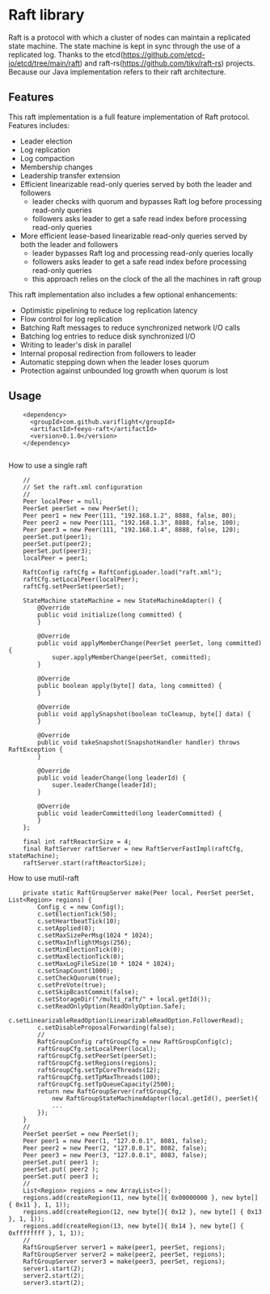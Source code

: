 # Raft library

Raft is a protocol with which a cluster of nodes can maintain a replicated state machine.
The state machine is kept in sync through the use of a replicated log.
Thanks to the etcd(https://github.com/etcd-io/etcd/tree/main/raft) and raft-rs(https://github.com/tikv/raft-rs) projects.
Because our Java implementation refers to their raft architecture.


## Features

This raft implementation is a full feature implementation of Raft protocol. Features includes:

- Leader election
- Log replication
- Log compaction
- Membership changes
- Leadership transfer extension
- Efficient linearizable read-only queries served by both the leader and followers
  - leader checks with quorum and bypasses Raft log before processing read-only queries
  - followers asks leader to get a safe read index before processing read-only queries
- More efficient lease-based linearizable read-only queries served by both the leader and followers
  - leader bypasses Raft log and processing read-only queries locally
  - followers asks leader to get a safe read index before processing read-only queries
  - this approach relies on the clock of the all the machines in raft group

This raft implementation also includes a few optional enhancements:

- Optimistic pipelining to reduce log replication latency
- Flow control for log replication
- Batching Raft messages to reduce synchronized network I/O calls
- Batching log entries to reduce disk synchronized I/O
- Writing to leader's disk in parallel
- Internal proposal redirection from followers to leader
- Automatic stepping down when the leader loses quorum
- Protection against unbounded log growth when quorum is lost


## Usage

```
	<dependency>
	  <groupId>com.github.variflight</groupId>
	  <artifactId>feeyo-raft</artifactId>
	  <version>0.1.0</version>
	</dependency>
	
```

How to use a single raft

```
    //
    // Set the raft.xml configuration
    //
    Peer localPeer = null;
    PeerSet peerSet = new PeerSet();
    Peer peer1 = new Peer(111, "192.168.1.2", 8888, false, 80);
    Peer peer2 = new Peer(111, "192.168.1.3", 8888, false, 100);
    Peer peer3 = new Peer(111, "192.168.1.4", 8888, false, 120);
    peerSet.put(peer1);
    peerSet.put(peer2);
    peerSet.put(peer3);
    localPeer = peer1;
    
    RaftConfig raftCfg = RaftConfigLoader.load("raft.xml");
    raftCfg.setLocalPeer(localPeer);
    raftCfg.setPeerSet(peerSet);
    
    StateMachine stateMachine = new StateMachineAdapter() {
		@Override
		public void initialize(long committed) {
		}

		@Override
		public void applyMemberChange(PeerSet peerSet, long committed) {
			super.applyMemberChange(peerSet, committed);
		}

		@Override
		public boolean apply(byte[] data, long committed) {
		}

		@Override
		public void applySnapshot(boolean toCleanup, byte[] data) {
		}

		@Override
		public void takeSnapshot(SnapshotHandler handler) throws RaftException {
		}

		@Override
		public void leaderChange(long leaderId) {
			super.leaderChange(leaderId);
		}

		@Override
		public void leaderCommitted(long leaderCommitted) {
		}
	};
	
    final int raftReactorSize = 4;
    final RaftServer raftServer = new RaftServerFastImpl(raftCfg, stateMachine);
    raftServer.start(raftReactorSize);   
```

How to use mutil-raft

```
	private static RaftGroupServer make(Peer local, PeerSet peerSet, List<Region> regions) {
		Config c = new Config();
		c.setElectionTick(50);
		c.setHeartbeatTick(10);
		c.setApplied(0);
		c.setMaxSizePerMsg(1024 * 1024);
		c.setMaxInflightMsgs(256);
		c.setMinElectionTick(0);
		c.setMaxElectionTick(0);
		c.setMaxLogFileSize(10 * 1024 * 1024);
		c.setSnapCount(1000);
		c.setCheckQuorum(true);
		c.setPreVote(true);
		c.setSkipBcastCommit(false);
		c.setStorageDir("/multi_raft/" + local.getId());
		c.setReadOnlyOption(ReadOnlyOption.Safe);
		c.setLinearizableReadOption(LinearizableReadOption.FollowerRead);
		c.setDisableProposalForwarding(false);
		//
		RaftGroupConfig raftGroupCfg = new RaftGroupConfig(c);
		raftGroupCfg.setLocalPeer(local);
		raftGroupCfg.setPeerSet(peerSet);
		raftGroupCfg.setRegions(regions);
		raftGroupCfg.setTpCoreThreads(12);
		raftGroupCfg.setTpMaxThreads(100);
		raftGroupCfg.setTpQueueCapacity(2500);
		return new RaftGroupServer(raftGroupCfg, 
			new RaftGroupStateMachineAdapter(local.getId(), peerSet){
			...
		});
	}
	//
	PeerSet peerSet = new PeerSet();
	Peer peer1 = new Peer(1, "127.0.0.1", 8081, false);
	Peer peer2 = new Peer(2, "127.0.0.1", 8082, false);
	Peer peer3 = new Peer(3, "127.0.0.1", 8083, false);
	peerSet.put( peer1 );
	peerSet.put( peer2 );
	peerSet.put( peer3 );
	//
	List<Region> regions = new ArrayList<>();
	regions.add(createRegion(11, new byte[]{ 0x00000000 }, new byte[] { 0x11 }, 1, 1));
	regions.add(createRegion(12, new byte[]{ 0x12 }, new byte[] { 0x13 }, 1, 1));
	regions.add(createRegion(13, new byte[]{ 0x14 }, new byte[] { 0xffffffff }, 1, 1));
	//
	RaftGroupServer server1 = make(peer1, peerSet, regions);
	RaftGroupServer server2 = make(peer2, peerSet, regions);
	RaftGroupServer server3 = make(peer3, peerSet, regions);
	server1.start(2);
	server2.start(2);
	server3.start(2);
```
